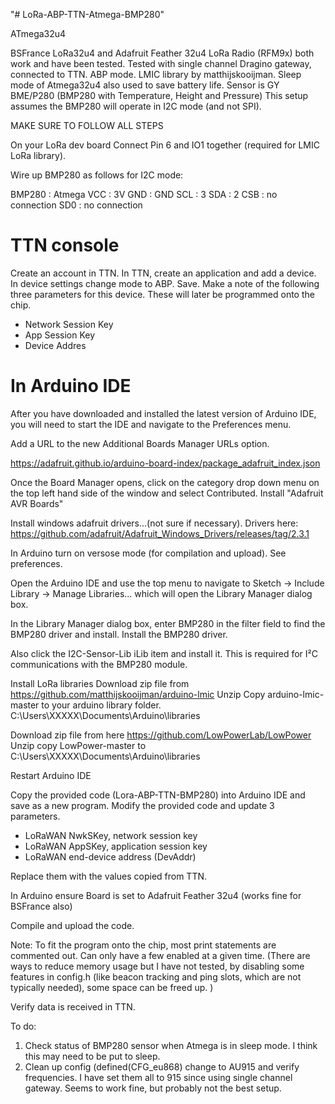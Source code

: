"# LoRa-ABP-TTN-Atmega-BMP280" 

ATmega32u4

BSFrance LoRa32u4 and Adafruit Feather 32u4 LoRa Radio (RFM9x) both work and have been tested.
Tested with single channel Dragino gateway, connected to TTN. 
ABP mode. 
LMIC library by matthijskooijman. 
Sleep mode of Atmega32u4 also used to save battery life. 
Sensor is GY BME/P280     (BMP280 with Temperature, Height and Pressure) 
This setup assumes the BMP280 will operate in I2C mode (and not SPI). 

MAKE SURE TO FOLLOW ALL STEPS

On your LoRa dev board Connect Pin 6 and IO1  together (required for LMIC LoRa library).  

Wire up BMP280 as follows for I2C mode:

BMP280 : Atmega
VCC : 3V
GND : GND
SCL : 3
SDA : 2
CSB : no connection
SD0 : no connection


TTN console
=============================
Create an account in TTN. 
In TTN, create an application and add a device. In device settings change mode to ABP. Save. Make a note of the following three parameters for this device. These will later be programmed onto the chip. 

- Network Session Key
- App Session Key
- Device Addres


In Arduino IDE
=============================
After you have downloaded and installed the latest version of Arduino IDE, you will need to start the IDE and navigate to the Preferences menu.

Add a URL to the new Additional Boards Manager URLs option.

https://adafruit.github.io/arduino-board-index/package_adafruit_index.json

Once the Board Manager opens, click on the category drop down menu on the top left hand side of the window and select Contributed.  Install "Adafruit AVR Boards" 


Install windows adafruit drivers...(not sure if necessary). Drivers here: https://github.com/adafruit/Adafruit_Windows_Drivers/releases/tag/2.3.1

In Arduino turn on versose mode (for compilation and upload). See preferences. 


Open the Arduino IDE and use the top menu to navigate to Sketch -> Include Library -> Manage Libraries... which will open the Library Manager dialog box.

In the Library Manager dialog box, enter BMP280 in the filter field to find the BMP280 driver and install.
Install the BMP280 driver. 

Also click the I2C-Sensor-Lib iLib item and install it. This is required for I²C communications with the BMP280 module.


Install LoRa libraries
Download zip file from https://github.com/matthijskooijman/arduino-lmic
Unzip
Copy arduino-lmic-master to your arduino library folder.
C:\Users\XXXXX\Documents\Arduino\libraries

Download zip file from here
https://github.com/LowPowerLab/LowPower
Unzip
copy LowPower-master to
C:\Users\XXXXX\Documents\Arduino\libraries

Restart Arduino IDE

Copy the provided code (Lora-ABP-TTN-BMP280) into Arduino IDE and save as a new program. 
Modify the provided code and update 3 parameters.

- LoRaWAN NwkSKey, network session key
- LoRaWAN AppSKey, application session key
- LoRaWAN end-device address (DevAddr)

Replace them with the values copied from TTN. 

In Arduino ensure Board is set to Adafruit Feather 32u4 (works fine for BSFrance also)

Compile and upload the code. 

Note: To fit the program onto the chip, most print statements are commented out. Can only have a few enabled at a given time. 
(There are ways to reduce memory usage but I have not tested, by disabling some features in config.h (like beacon tracking and ping slots, which are not typically needed), some space can be freed up. )

Verify data is received in TTN. 

To do:

1) Check status of BMP280 sensor when Atmega is in sleep mode. I think this may need to be put to sleep. 
2) Clean up config (defined(CFG_eu868) change to AU915 and verify frequencies. I have set them all to 915 since using single channel gateway. Seems to work fine, but probably not the best setup. 



